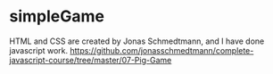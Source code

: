 # simpleGame
HTML and CSS are created by Jonas Schmedtmann, and I have done javascript work.
https://github.com/jonasschmedtmann/complete-javascript-course/tree/master/07-Pig-Game
